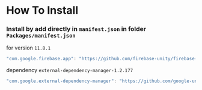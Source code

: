 # How To Install

### Install by add directly in `manifest.json` in folder `Packages/manifest.json`

for version `11.8.1`
```csharp
"com.google.firebase.app": "https://github.com/firebase-unity/firebase-app.git#11.8.1",
```

dependency `external-dependency-manager-1.2.177`
```csharp
"com.google.external-dependency-manager": "https://github.com/google-unity/external-dependency-manager.git#1.2.177",
```
